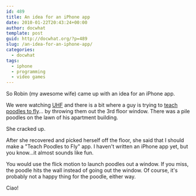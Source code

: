 ```yaml
---
id: 489
title: An idea for an iPhone app
date: 2010-01-22T20:43:24+00:00
author: docwhat
template: post
guid: http://docwhat.org/?p=489
slug: /an-idea-for-an-iphone-app/
categories:
  - docwhat
tags:
  - iphone
  - programming
  - video games
---
```

So Robin (my awesome wife) came up with an idea for an iPhone app.

We were watching <a href="http://www.imdb.com/title/tt0098546/">UHF</a> and there is a bit where a guy is trying to <a href="http://www.youtube.com/watch?v=2kFGxH4wrs4">teach poodles to fly</a>... by throwing them out the 3rd floor window.  There was a pile poodles on the lawn of his apartment building.

She cracked up.

After she recovered and picked herself off the floor, she said that I should make a "Teach Poodles to Fly" app.  I haven't written an iPhone app yet, but you know...it almost sounds like fun.

You would use the flick motion to launch poodles out a window.  If you miss, the poodle hits the wall instead of going out the window.  Of course, it's probably not a happy thing for the poodle, either way.

Ciao!